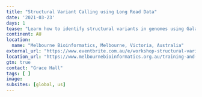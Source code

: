 ```yaml
---
title: "Structural Variant Calling using Long Read Data"
date: '2021-03-23'
days: 1
tease: "Learn how to identify structural variants in genomes using Galaxy"
continent: AU
location:
  name: "Melbourne Bioinformatics, Melbourne, Victoria, Australia"
external_url: "https://www.eventbrite.com.au/e/workshop-structural-variant-calling-using-long-read-data-tickets-143646989011"
location_url: "https://www.melbournebioinformatics.org.au/training-and-events/"
gtn: true
contact: "Grace Hall"
tags: [ ]
image: 
subsites: [global, us]
---
```

